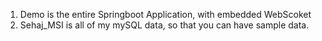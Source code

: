 1. Demo is the entire Springboot Application, with embedded WebScoket
2. Sehaj_MSI is all of my mySQL data, so that you can have sample data.